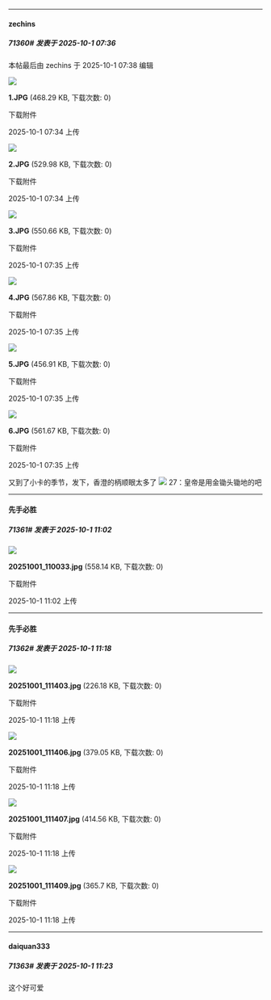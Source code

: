 ﻿
*****

####  zechins  
##### 71360#       发表于 2025-10-1 07:36

 本帖最后由 zechins 于 2025-10-1 07:38 编辑 

<img src="https://img.stage1st.com/forum/202510/01/073458lpw4wwdr9e4es9l4.jpg" referrerpolicy="no-referrer">

<strong>1.JPG</strong> (468.29 KB, 下载次数: 0)

下载附件

2025-10-1 07:34 上传

<img src="https://img.stage1st.com/forum/202510/01/073459icj383wzj1odeeo8.jpg" referrerpolicy="no-referrer">

<strong>2.JPG</strong> (529.98 KB, 下载次数: 0)

下载附件

2025-10-1 07:34 上传

<img src="https://img.stage1st.com/forum/202510/01/073500gzu7lxc7v6uqnxdu.jpg" referrerpolicy="no-referrer">

<strong>3.JPG</strong> (550.66 KB, 下载次数: 0)

下载附件

2025-10-1 07:35 上传

<img src="https://img.stage1st.com/forum/202510/01/073501rikb2briwwrbwhvr.jpg" referrerpolicy="no-referrer">

<strong>4.JPG</strong> (567.86 KB, 下载次数: 0)

下载附件

2025-10-1 07:35 上传

<img src="https://img.stage1st.com/forum/202510/01/073502h8ueju3gj1hhhhmg.jpg" referrerpolicy="no-referrer">

<strong>5.JPG</strong> (456.91 KB, 下载次数: 0)

下载附件

2025-10-1 07:35 上传

<img src="https://img.stage1st.com/forum/202510/01/073503dwuupx8ejp8zp8iu.jpg" referrerpolicy="no-referrer">

<strong>6.JPG</strong> (561.67 KB, 下载次数: 0)

下载附件

2025-10-1 07:35 上传

又到了小卡的季节，发下，香澄的柄顺眼太多了
<img src="https://static.stage1st.com/image/smiley/face2017/037.png" referrerpolicy="no-referrer"> 27：皇帝是用金锄头锄地的吧


*****

####  先手必胜  
##### 71361#       发表于 2025-10-1 11:02

<img src="https://img.stage1st.com/forum/202510/01/110217klf4jbwmbl6zxbxr.jpg" referrerpolicy="no-referrer">

<strong>20251001_110033.jpg</strong> (558.14 KB, 下载次数: 0)

下载附件

2025-10-1 11:02 上传


*****

####  先手必胜  
##### 71362#       发表于 2025-10-1 11:18

<img src="https://img.stage1st.com/forum/202510/01/111820lf00o5hpzhidziq0.jpg" referrerpolicy="no-referrer">

<strong>20251001_111403.jpg</strong> (226.18 KB, 下载次数: 0)

下载附件

2025-10-1 11:18 上传

<img src="https://img.stage1st.com/forum/202510/01/111821i8k7zhtxqxp26kqt.jpg" referrerpolicy="no-referrer">

<strong>20251001_111406.jpg</strong> (379.05 KB, 下载次数: 0)

下载附件

2025-10-1 11:18 上传

<img src="https://img.stage1st.com/forum/202510/01/111822ppe22ge7yye7k6i4.jpg" referrerpolicy="no-referrer">

<strong>20251001_111407.jpg</strong> (414.56 KB, 下载次数: 0)

下载附件

2025-10-1 11:18 上传

<img src="https://img.stage1st.com/forum/202510/01/111822jzdq8s81xln9359r.jpg" referrerpolicy="no-referrer">

<strong>20251001_111409.jpg</strong> (365.7 KB, 下载次数: 0)

下载附件

2025-10-1 11:18 上传


*****

####  daiquan333  
##### 71363#       发表于 2025-10-1 11:23

这个好可爱

